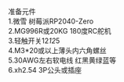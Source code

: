 准备元件</br>
1.微雪 树莓派RP2040-Zero</br>
2.MG996R或20KG 180度RC舵机</br>
3.轻触开关12*12*5</br>
4.M3*20或以上薄头内六角螺丝</br>
5.30AWG左右软电线 红黑黄绿蓝等</br>
6.xh2.54 3P公头或插座</br>
